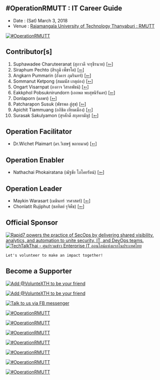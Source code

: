 ## #OperationRMUTT : IT Career Guide

+ Date : (Sat) March 3, 2018
+ Venue : [Rajamangala University of Technology Thanyaburi : RMUTT](http://www.rmutt.ac.th/)

[![](/OperationRMUTT/pic/Group.jpg "#OperationRMUTT")](https://www.facebook.com/hashtag/OperationRMUTT)

## Contributor[s]
1. Suphawadee Charuteeranat (สุภาวดี จารุธีรนาท) [[➳](https://www.facebook.com/thdeemiss03)]
1. Siraphum Pechto (สิรภูมิ เพ็ชรโต) [[➳](https://www.facebook.com/SiraphumPechto)]
1. Angkarn Pummarin (อังคาร ภุมรินทร์) [[➳](https://www.facebook.com/in8l00p)]
1. Sommanut Ketpong (สมมนัส เกตุผ่อง) [[➳](https://www.facebook.com/tong.ketpong)]
1. Ongart Visarnpat (องอาจ วิสาลพัธน์) [[➳](https://www.facebook.com/profile.php?id=100001047251442)]
1. Eakkphol Pobsuknirundorn (เอกพล พบสุขนิรันดร) [[➳](https://www.facebook.com/eakkphol)]
1. Donlaporn (ดลพร) [[➳](https://www.facebook.com/icezybodyslam.fc)]
1. Patcharapon Susuk (พัชรพล สู่สุข) [[➳](https://www.facebook.com/Forestwick)]
1. Apichit Tiammuang (อภิชิต เทียมเมือง) [[➳](https://www.facebook.com/zer0kan)]
1. Surasak Sakulyamon (สุรศักดิ์ สกุลยามัญ) [[➳](https://www.facebook.com/profile.php?id=100007446705392)]

## Operation Facilitator
+ Dr.Wichet Plaimart (ดร.วิเชษฐ์ พลายมาศ) [[➳](https://www.facebook.com/wichet.plaimart)]

## Operation Enabler
+ Nathachai Phokairatana (ณัฐชัย โภไคยรัตน์) [[➳](https://www.facebook.com/mobiuz.pw)]

## Operation Leader
+ Maykin Warasart (เมฆินทร์ วรศาสตร์) [[➳](http://mk.in.th)]
+ Chonlatit Rujiphut (ชลทิตย์ รุจิพืช) [[➳](https://www.facebook.com/Tsunakun27)]

## Official Sponsor
[![](/OperationRMUTT/pic/Rapid7_logo_300.png "Rapid7 powers the practice of SecOps by delivering shared visibility, analytics, and automation to unite security, IT, and DevOps teams.")](https://www.rapid7.com/)
[![](/OperationRMUTT/pic/TechTalkThai.jpg "TechTalkThai - ศูนย์รวมข่าว Enterprise IT ออนไลน์แห่งแรกในประเทศไทย")](https://www.techtalkthai.com/)

```markdown
Let's volunteer to make an impact together!
```

## Become a Supporter

[![](https://scdn.line-apps.com/n/line_add_friends/btn/en.png "Add @VolunteXTH to be your friend")](https://lin.ee/cnIgUj4)

[![](/@VolunteXTH.png "Add @VolunteXTH to be your friend")](https://line.me/R/ti/p/@voluntex)

[![](/fb-m.png "Talk to us via FB messenger")](https://m.me/VolunteXTH)

[![](/OperationRMUTT/pic/Opening.png "#OperationRMUTT")](https://youtu.be/9-vCHJvjWBU)

[![](/OperationRMUTT/pic/During.jpg "#OperationRMUTT")](https://www.facebook.com/hashtag/OperationRMUTT)

[![](/OperationRMUTT/pic/During1.jpg "#OperationRMUTT")](https://www.facebook.com/hashtag/OperationRMUTT)

[![](/OperationRMUTT/pic/During2.jpg "#OperationRMUTT")](https://www.facebook.com/hashtag/OperationRMUTT)

[![](/OperationRMUTT/pic/During3.jpg "#OperationRMUTT")](https://www.facebook.com/hashtag/OperationRMUTT)

[![](/OperationRMUTT/pic/During4.jpg "#OperationRMUTT")](https://www.facebook.com/hashtag/OperationRMUTT)

[![](/OperationRMUTT/pic/Poster.jpg "#OperationRMUTT")](https://www.facebook.com/hashtag/OperationRMUTT)
